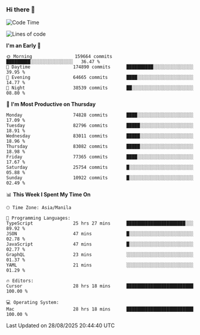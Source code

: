 ### Hi there 👋

<!--START_SECTION:waka-->
![Code Time](http://img.shields.io/badge/Code%20Time-6%2C233%20hrs%2039%20mins-blue)

![Lines of code](https://img.shields.io/badge/From%20Hello%20World%20I%27ve%20Written-147.3%20million%20lines%20of%20code-blue)

**I'm an Early 🐤** 

```text
🌞 Morning                159664 commits      █████████░░░░░░░░░░░░░░░░   36.47 % 
🌆 Daytime                174890 commits      ██████████░░░░░░░░░░░░░░░   39.95 % 
🌃 Evening                64665 commits       ████░░░░░░░░░░░░░░░░░░░░░   14.77 % 
🌙 Night                  38539 commits       ██░░░░░░░░░░░░░░░░░░░░░░░   08.80 % 
```
📅 **I'm Most Productive on Thursday** 

```text
Monday                   74828 commits       ████░░░░░░░░░░░░░░░░░░░░░   17.09 % 
Tuesday                  82796 commits       █████░░░░░░░░░░░░░░░░░░░░   18.91 % 
Wednesday                83011 commits       █████░░░░░░░░░░░░░░░░░░░░   18.96 % 
Thursday                 83082 commits       █████░░░░░░░░░░░░░░░░░░░░   18.98 % 
Friday                   77365 commits       ████░░░░░░░░░░░░░░░░░░░░░   17.67 % 
Saturday                 25754 commits       █░░░░░░░░░░░░░░░░░░░░░░░░   05.88 % 
Sunday                   10922 commits       █░░░░░░░░░░░░░░░░░░░░░░░░   02.49 % 
```


📊 **This Week I Spent My Time On** 

```text
🕑︎ Time Zone: Asia/Manila

💬 Programming Languages: 
TypeScript               25 hrs 27 mins      ██████████████████████░░░   89.92 % 
JSON                     47 mins             █░░░░░░░░░░░░░░░░░░░░░░░░   02.78 % 
JavaScript               47 mins             █░░░░░░░░░░░░░░░░░░░░░░░░   02.77 % 
GraphQL                  23 mins             ░░░░░░░░░░░░░░░░░░░░░░░░░   01.37 % 
YAML                     21 mins             ░░░░░░░░░░░░░░░░░░░░░░░░░   01.29 % 

🔥 Editors: 
Cursor                   28 hrs 18 mins      █████████████████████████   100.00 % 

💻 Operating System: 
Mac                      28 hrs 18 mins      █████████████████████████   100.00 % 
```


 Last Updated on 28/08/2025 20:44:40 UTC
<!--END_SECTION:waka-->


<!--
**rad182/rad182** is a ✨ _special_ ✨ repository because its `README.md` (this file) appears on your GitHub profile.

Here are some ideas to get you started:

- 🔭 I’m currently working on ...
- 🌱 I’m currently learning ...
- 👯 I’m looking to collaborate on ...
- 🤔 I’m looking for help with ...
- 💬 Ask me about ...
- 📫 How to reach me: ...
- 😄 Pronouns: ...
- ⚡ Fun fact: ...
-->
